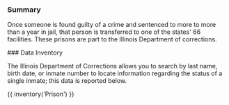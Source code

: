 ### Summary  

Once someone is found guilty of a crime and sentenced to more to more than a year in jail, that person is transferred to one of the states' 66 facilities. These prisons are part to the Illinois Department of corrections.

<span id="prison-data"/>
### Data Inventory  

The Illinois Department of Corrections allows you to search by last name, birth date, or inmate number to locate information regarding the status of a single inmate; this data is reported below. 

{{ inventory('Prison') }}

<br><br>